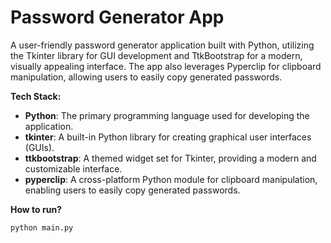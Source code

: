 # Password Generator App

A user-friendly password generator application built with Python, utilizing the Tkinter library for GUI development and TtkBootstrap for a modern, visually appealing interface. The app also leverages Pyperclip for clipboard manipulation, allowing users to easily copy generated passwords.

**Tech Stack:**

* **Python**: The primary programming language used for developing the application.
* **tkinter**: A built-in Python library for creating graphical user interfaces (GUIs).
* **ttkbootstrap**: A themed widget set for Tkinter, providing a modern and customizable interface.
* **pyperclip**: A cross-platform Python module for clipboard manipulation, enabling users to easily copy generated passwords.

**How to run?**
```bash
python main.py
```
